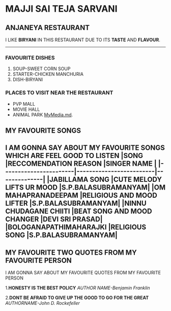 # MAJJI SAI TEJA SARVANI
## ANJANEYA RESTAURANT
I LIKE **BIRYANI** IN THIS RESTAURANT DUE TO ITS **TASTE** AND **FLAVOUR**.

---
### FAVOURITE DISHES
1. SOUP-SWEET CORN SOUP
2. STARTER-CHICKEN MANCHURIA
3. DISH-BIRYANI

### PLACES TO VISIT NEAR THE RESTAURANT
- PVP MALL
- MOVIE HALL
- ANIMAL PARK
[MyMedia.md](MyMedia.md).
## MY FAVOURITE SONGS
 I AM GONNA SAY ABOUT MY FAVOURITE SONGS WHICH ARE FEEL GOOD TO LISTEN
 |SONG                   |RECCOMENDATION REASON    |SINGER NAME   |
 |-----------------------|-------------------------|--------------|
 |JABILLAMA SONG          |CUTE MELODY LIFTS UR MOOD  |S.P.BALASUBRAMANYAM|
 |OM MAHAPRANADEEPAM      |RELIGIOUS AND MOOD LIFTER  |S.P.BALASUBRAMANYAM|
 |NINNU CHUDAGANE CHIITI  |BEAT SONG AND MOOD CHANGER |DEVI SRI PRASAD|
 |BOLOGANAPATHIMAHARAJKI  |RELIGIOUS SONG             |S.P.BALASUBRAMANYAM|
 ---
 ## MY FAVOURITE TWO QUOTES FROM MY FAVOURITE PERSON
 I AM GONNA SAY ABOUT MY FAVOURITE QUOTES FROM MY FAVOURITE PERSON

 1.**HONESTY IS THE BEST POLICY**
 *AUTHOR NAME-Benjamin Franklin*
 
 2.**DONT BE AFRAID TO GIVE UP THE GOOD TO GO FOR THE GREAT**
 *AUTHORNAME-John D. Rockefeller*
 




